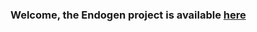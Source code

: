 ### Welcome, the **Endogen** project is available <a href="https://camma-public.github.io/endogen"> here </a>
